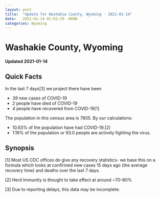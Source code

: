 ```yaml
---
layout: post
title:  "Update for Washakie County, Wyoming - 2021-01-14"
date:   2021-01-14 01:01:29 -0600
categories: Wyoming
---
```


# Washakie County, Wyoming
#### Updated 2021-01-14

## Quick Facts

In the last 7 days[3] we project there have been
- *39* new cases of COVID-19
- *2* people have died of COVID-19
- *4* people have recovered from COVID-19[1]

The population in this census area is 7805. By our calculations:
- 10.63% of the population have had COVID-19.[2]
- 1.19% of the population or 93.0 people are actively fighting the virus.

## Synopsis




[1] Most US CDC offices do give any recovery statistics- we base this on a formula which looks at confirmed new cases
15 days ago (the average recovery time) and deaths over the last 7 days.

[2] Herd Immunity is thought to take effect at around ~70-80%

[3] Due to reporting delays, this data may be incomplete.
 
    